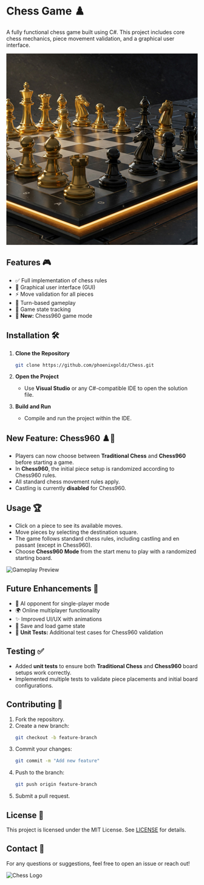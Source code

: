 # Chess Game ♟️

A fully functional chess game built using C#. This project includes core chess mechanics, piece movement validation, and a graphical user interface.

![Chess Game](images/chessBanner.jpg)

## Features 🎮
- ✅ Full implementation of chess rules
- 🎨 Graphical user interface (GUI)
- ⚡ Move validation for all pieces
- 🔄 Turn-based gameplay
- 📌 Game state tracking
- 🔀 **New:** Chess960 game mode

## Installation 🛠️
1. **Clone the Repository**  
   ```sh
   git clone https://github.com/phoenixgoldz/Chess.git
   ```
2. **Open the Project**  
   - Use **Visual Studio** or any C#-compatible IDE to open the solution file.

3. **Build and Run**  
   - Compile and run the project within the IDE.

## New Feature: Chess960 ♟️🎲
- Players can now choose between **Traditional Chess** and **Chess960** before starting a game.
- In **Chess960**, the initial piece setup is randomized according to Chess960 rules.
- All standard chess movement rules apply.
- Castling is currently **disabled** for Chess960.

## Usage 🏆
- Click on a piece to see its available moves.
- Move pieces by selecting the destination square.
- The game follows standard chess rules, including castling and en passant (except in Chess960).
- Choose **Chess960 Mode** from the start menu to play with a randomized starting board.

![Gameplay Preview](https://upload.wikimedia.org/wikipedia/commons/7/7e/ChessAnimation.gif)

## Future Enhancements 🚀
- 🤖 AI opponent for single-player mode
- 🌍 Online multiplayer functionality
- ✨ Improved UI/UX with animations
- 💾 Save and load game state
- 🔬 **Unit Tests:** Additional test cases for Chess960 validation

## Testing ✅
- Added **unit tests** to ensure both **Traditional Chess** and **Chess960** board setups work correctly.
- Implemented multiple tests to validate piece placements and initial board configurations.

## Contributing 🤝
1. Fork the repository.
2. Create a new branch:  
   ```sh
   git checkout -b feature-branch
   ```
3. Commit your changes:  
   ```sh
   git commit -m "Add new feature"
   ```
4. Push to the branch:  
   ```sh
   git push origin feature-branch
   ```
5. Submit a pull request.

## License 📜
This project is licensed under the MIT License. See [LICENSE](LICENSE) for details.

## Contact 📧
For any questions or suggestions, feel free to open an issue or reach out!

![Chess Logo](https://upload.wikimedia.org/wikipedia/commons/thumb/b/bb/Chess_piece_-_King.svg/1024px-Chess_piece_-_King.svg.png)

